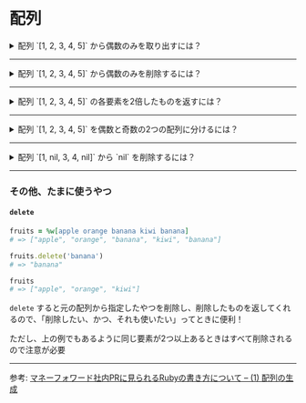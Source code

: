 # 配列
<details>
<summary>配列 `[1, 2, 3, 4, 5]` から偶数のみを取り出すには？</summary>

```ruby
array = [1, 2, 3, 4, 5] 
array.select(&:odd?)
# => [1, 3, 5]

array
# => [1, 2, 3, 4, 5]

# 破壊的に変更したいなら !
array.select!(&:odd?)
# => [1, 3, 5]
array
# => [1, 3, 5]
```

ちなみに... `map` だと
```ruby
array = [1, 2, 3, 4, 5] 
array.map { |e| e if e.odd? }
# => [1, nil, 3, nil, 5]

array
# => [1, 2, 3, 4, 5]
```
</details>

---

<details>
<summary>配列 `[1, 2, 3, 4, 5]` から偶数のみを削除するには？</summary>

```ruby
array = [1, 2, 3, 4, 5] 
array.reject(&:odd?)
# => [2, 4]

array
# => [1, 2, 3, 4, 5]

# 破壊的に変更したいなら !
array.reject!(&:odd?)
# => [2, 4]
array
# => [2, 4]
```
</details>

---

<details>
<summary>配列 `[1, 2, 3, 4, 5]` の各要素を2倍したものを返すには？</summary>

```ruby
array = [1, 2, 3, 4, 5] 
array.map { |e| e * 2 }
# => [2, 4, 6, 8, 10]

array
# => [1, 2, 3, 4, 5]

# 破壊的に変更したいなら !
array.map! { |e| e * 2 }
# => [2, 4, 6, 8, 10]
array
# => [2, 4, 6, 8, 10] 
```
</details>

---

<details>
<summary>配列 `[1, 2, 3, 4, 5]` を偶数と奇数の2つの配列に分けるには？</summary>

```ruby
array = [1, 2, 3, 4, 5]
selected_array, rejected_array = array.partition(&:odd?)
# => [[1, 3, 5], [2, 4]]

selected_array
# => [1, 3, 5]

rejected_array
# => [2, 4]

array
# => [1, 2, 3, 4, 5]
```
</details>

---

<details>
<summary>配列 `[1, nil, 3, 4, nil]` から `nil` を削除するには？</summary>

```ruby
array = [1, nil, 3, 4, nil] 
# => [1, nil, 3, 4, nil]

array.compact
# => [1, 3, 4]

array
# => [1, nil, 3, 4, nil]

# 破壊的に変更したいなら !
```
</details>

---

### その他、たまに使うやつ
#### `delete`
```ruby
fruits = %w[apple orange banana kiwi banana]
# => ["apple", "orange", "banana", "kiwi", "banana"]

fruits.delete('banana')
# => "banana"

fruits
# => ["apple", "orange", "kiwi"]
```

`delete` すると元の配列から指定したやつを削除し、削除したものを返してくれるので、「削除したい、かつ、それも使いたい」ってときに便利！

ただし、上の例でもあるように同じ要素が2つ以上あるときはすべて削除されるので注意が必要

---
参考: [マネーフォワード社内PRに見られるRubyの書き方について – (1) 配列の生成](https://moneyforward.com/engineers_blog/2018/12/12/ruby-code-1/)
